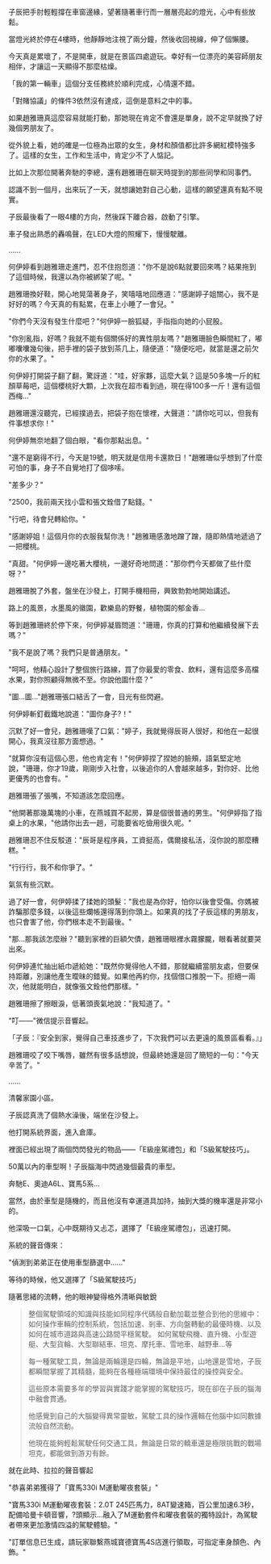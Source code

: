 子辰把手肘輕輕撐在車窗邊緣，望著隨著車行而一層層亮起的燈光，心中有些放鬆。 

當燈光終於停在4樓時，他靜靜地注視了兩分鐘，然後收回視線，伸了個懶腰。

今天真是累壞了，不是開車，就是在景區四處遊玩。幸好有一位漂亮的美容師朋友相伴，才讓這一天顯得不那麼枯燥。

「我的第一輛車」這個分支任務終於順利完成，心情還不錯。

「對賭協議」的條件3依然沒有達成，這倒是意料之中的事。

如果趙雅珊真這麼容易就能打動，那她現在肯定不會還是單身，說不定早就換了好幾個男朋友了。

從外貌上看，她的確是一位極為出眾的女生，身材和顏值都比許多網紅模特強多了。這樣的女生，工作和生活中，肯定少不了人惦記。

比如上次那位開著奔馳的李總，還有趙雅珊在聊天時提到的那些同學和同事們。

認識不到一個月，出來玩了一天，就想讓她對自己心動，這樣的願望還真有點不現實。

子辰最後看了一眼4樓的方向，然後踩下離合器，啟動了引擎。

車子發出熟悉的轟鳴聲，在LED大燈的照耀下，慢慢駛離。

……

何伊婷看到趙雅珊走進門，忍不住抱怨道："你不是說6點就要回來嗎？結果拖到了這個時候，我還以為你被綁架了呢。"

趙雅珊換好鞋，開心地晃蕩著身子，笑嘻嘻地回應道："感謝婷子姐關心，我不是好好的嗎？今天真的有點累，在車上小睡了一會兒。"

"你們今天沒有發生什麼吧？"何伊婷一臉狐疑，手指指向她的小屁股。

"你別亂指，好嗎？我就不能有個關係好的異性朋友嗎？"趙雅珊臉色瞬間紅了，嘟嘟囔囔幾句後，把手裡的袋子放到茶几上，隨便道："隨便吃吧，就當是還之前欠你的水果了。"

何伊婷打開袋子翻了翻，驚訝道："哇，好家夥，這麼大氣？這是50多塊一斤的紅顏草莓吧，這個櫻桃好大顆，上次我在超市看到過，現在得100多一斤！還有這個西梅…"

趙雅珊還沒聽完，已經撲過去，把袋子抱在懷裡，大聲道："請你吃可以，但我有件事想求你！"

何伊婷無奈地翻了個白眼，"看你那點出息。"

"還不是窮得不行，今天是19號，明天就是信用卡還款日！"趙雅珊似乎想到了什麼可怕的事，身子不自覺地打了個哆嗦。

"差多少？"

"2500，我前兩天找小雲和張文銓借了點錢。"

"行吧，待會兒轉給你。"

"感謝婷姐！這個月你的衣服我幫你洗！"趙雅珊感激地蹭了蹭，隨即熱情地遞過了一把櫻桃。

"真甜。"何伊婷一邊吃著大櫻桃，一邊好奇地問道："那你們今天都做了些什麼呀？"

趙雅珊脫了外套，盤坐在沙發上，打開手機相冊，興致勃勃地開始講述。

路上的風景，水墨風的徽園，歡樂島的野餐，植物園的郁金香…

等到趙雅珊終於停下來，何伊婷凝眉問道："珊珊，你真的打算和他繼續發展下去嗎？"

"我不是說了嗎？我們只是普通朋友。"

"呵呵，他精心設計了整個旅行路線，買了你最愛的零食、飲料，還有這麼多高檔水果，對你照顧得無微不至。你說他圖什麼？"

"圖…圖…"趙雅珊張口結舌了一會，目光有些閃避。

何伊婷斬釘截鐵地說道："圖你身子?！"

沉默了好一會兒，趙雅珊嘆了口氣："婷子，我就覺得辰哥人很好，和他在一起很開心，我真沒往那方面想過。"

"就算你沒有這個心思，他也肯定有！"何伊婷捏了捏她的臉頰，語氣堅定地說，"珊珊，你才19歲，剛剛步入社會，以後追你的人會越來越多，對你好、比他更優秀的也會有。"

趙雅珊張了張嘴，不知道該怎麼回應。

"他開著那幾萬塊的小車，在燕城買不起房，算是個很普通的男生。"何伊婷指了指桌上的水果，"他請你出去一趟，可能要省吃儉用很久呢。"

趙雅珊忍不住反駁道："辰哥是程序員，工資挺高，偶爾接私活，沒你說的那麼糟糕。"

"行行行，我不和你爭了。"

氣氛有些沉默。

過了好一會，何伊婷揉了揉她的頭髮："我也是為你好，怕你以後會受傷。你媽被詐騙那麼多錢，以後這些爛帳還得落到你頭上。如果真的找了子辰這樣的男朋友，也只會害了他，你們根本走不到最後。"

"那…那我該怎麼辦？"聽到家裡的巨額欠債，趙雅珊眼裡水霧朦朧，眼看著就要哭出來。

何伊婷連忙抽出紙巾遞給她："既然你覺得他人不錯，那就繼續當朋友處，但要保持距離，別讓他產生曖昧的錯覺。如果他再約你，找個借口推脫一下。拒絕一兩次，他就能明白，就像張文銓他們那樣。"

趙雅珊擦了擦眼淚，低著頭喪氣地說："我知道了。"

"叮——"微信提示音響起。

「子辰：『安全到家，覺得自己車技進步了，下次我們可以去更遠的風景區看看。』」

趙雅珊咬了咬下嘴唇，雖然有很多話想說，但最終她還是回了簡短的一句："今天辛苦了。"

……

清馨家園小區。

子辰認真洗了個熱水澡後，端坐在沙發上。

他打開系統界面，進入倉庫。

裡面已經出現了兩個閃閃發光的物品——「E級座駕禮包」和「S級駕駛技巧」。

50萬以內的車型啊！子辰腦海中閃過幾個最貴的車型。

奔馳E、奧迪A6L、寶馬5系…

當然，由於車型是隨機的，而且他沒有幸運道具加持，抽到大獎的機率還是非常小的。

他深吸一口氣，心中既期待又忐忑，選擇了「E級座駕禮包」，迅速打開。

系統的聲音傳來：

"偵測到弟弟正在使用車型篩選中……"

等待的時候，他又選擇了「S級駕駛技巧」

隨著思緒的流轉，他的眼神變得格外清晰與敏銳
>整個駕駛領域的知識與技能如同程序代碼般自動加載並整合到他的思維中：
如何操作車輛的控制系統，包括加速、剎車、方向盤轉動的最優時機、以及如何在城市道路與高速公路間平穩駕駛。
如何駕駛飛機、直升機、小型遊艇、大型貨輪、大型聯結車、坦克、摩托車、雪地車、越野車...等
>
>每一種駕駛工具，無論是兩輪還是四輪，無論是平地，山地還是雪地，子辰都瞬間掌握了其精髓，能夠在各種極端環境中保持最佳的操控與安全。
>
>這些原本需要多年的學習與實踐才能掌握的駕駛技巧，現在卻在子辰的腦海中融會貫通。
>
>他感覺到自己的大腦變得異常靈敏，駕駛工具的操作邏輯在他腦中如同數據流般自然流動。
>
>他現在能夠輕鬆駕駛任何交通工具，無論是日常的轎車還是極限挑戰的戰場坦克，都能做到游刃有餘。

就在此時、拉拉的聲音響起

"恭喜弟弟獲得了「寶馬330i M運動曜夜套裝」"

"寶馬330i M運動曜夜套裝：2.0T 245匹馬力，8AT變速箱，百公里加速6.3秒，配備哈曼卡頓音響，?頭顯示…融入了M運動套件和曜夜套裝的獨特設計，為駕駛者帶來更加激情四溢的駕駛體驗。"

"訂單信息已生成，請玩家聯繫燕城寶德寶馬4S店進行領取，可指定車身顏色、內飾。"

